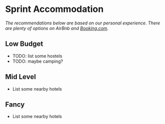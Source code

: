 # Sprint Accommodation

*The recommendations below are based on our personal experience. There are plenty of options on AirBnb and [Booking.com](http://Booking.com/).* 

## Low Budget

* TODO: list some hostels
* TODO: maybe camping?

## Mid Level

* List some nearby hotels

## Fancy

* List some nearby hotels